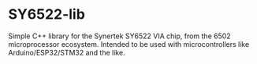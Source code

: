 # SY6522-lib
Simple C++ library for the Synertek SY6522 VIA chip, from the 6502 microprocessor ecosystem. Intended to be used with microcontrollers like Arduino/ESP32/STM32 and the like.
